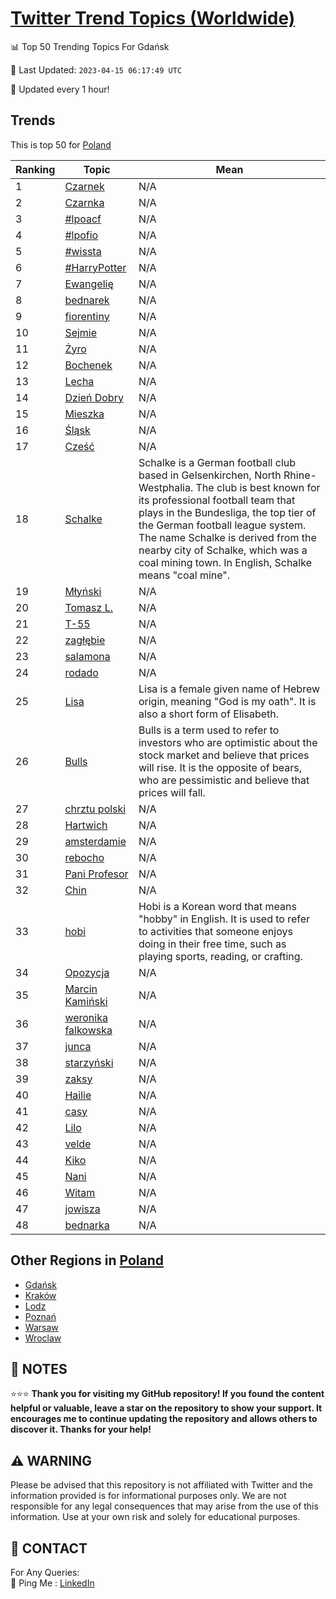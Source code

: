 [Twitter Trend Topics (Worldwide)](https://github.com/ErcinDedeoglu/Twitter-Trend-Topics)
==========


📊 Top 50 Trending Topics For Gdańsk

📆 Last Updated: `2023-04-15 06:17:49 UTC`

🔧 Updated every 1 hour!


## Trends

This is top 50 for [Poland](</Poland>)

| Ranking | Topic | Mean |
| ------- | ------------ | ------------ |
| 1 | [Czarnek](http://twitter.com/search?q=Czarnek) | N/A |
| 2 | [Czarnka](http://twitter.com/search?q=Czarnka) | N/A |
| 3 | [#lpoacf](http://twitter.com/search?q=%23lpoacf) | N/A |
| 4 | [#lpofio](http://twitter.com/search?q=%23lpofio) | N/A |
| 5 | [#wissta](http://twitter.com/search?q=%23wissta) | N/A |
| 6 | [#HarryPotter](http://twitter.com/search?q=%23HarryPotter) | N/A |
| 7 | [Ewangelię](http://twitter.com/search?q=Ewangeli%c4%99) | N/A |
| 8 | [bednarek](http://twitter.com/search?q=bednarek) | N/A |
| 9 | [fiorentiny](http://twitter.com/search?q=fiorentiny) | N/A |
| 10 | [Sejmie](http://twitter.com/search?q=Sejmie) | N/A |
| 11 | [Żyro](http://twitter.com/search?q=%c5%bbyro) | N/A |
| 12 | [Bochenek](http://twitter.com/search?q=Bochenek) | N/A |
| 13 | [Lecha](http://twitter.com/search?q=Lecha) | N/A |
| 14 | [Dzień Dobry](http://twitter.com/search?q=Dzie%c5%84+Dobry) | N/A |
| 15 | [Mieszka](http://twitter.com/search?q=Mieszka) | N/A |
| 16 | [Śląsk](http://twitter.com/search?q=%c5%9al%c4%85sk) | N/A |
| 17 | [Cześć](http://twitter.com/search?q=Cze%c5%9b%c4%87) | N/A |
| 18 | [Schalke](http://twitter.com/search?q=Schalke) | Schalke is a German football club based in Gelsenkirchen, North Rhine-Westphalia. The club is best known for its professional football team that plays in the Bundesliga, the top tier of the German football league system. The name Schalke is derived from the nearby city of Schalke, which was a coal mining town. In English, Schalke means "coal mine". |
| 19 | [Młyński](http://twitter.com/search?q=M%c5%82y%c5%84ski) | N/A |
| 20 | [Tomasz L.](http://twitter.com/search?q=Tomasz+L.) | N/A |
| 21 | [T-55](http://twitter.com/search?q=T-55) | N/A |
| 22 | [zagłębie](http://twitter.com/search?q=zag%c5%82%c4%99bie) | N/A |
| 23 | [salamona](http://twitter.com/search?q=salamona) | N/A |
| 24 | [rodado](http://twitter.com/search?q=rodado) | N/A |
| 25 | [Lisa](http://twitter.com/search?q=Lisa) | Lisa is a female given name of Hebrew origin, meaning "God is my oath". It is also a short form of Elisabeth. |
| 26 | [Bulls](http://twitter.com/search?q=Bulls) | Bulls is a term used to refer to investors who are optimistic about the stock market and believe that prices will rise. It is the opposite of bears, who are pessimistic and believe that prices will fall. |
| 27 | [chrztu polski](http://twitter.com/search?q=chrztu+polski) | N/A |
| 28 | [Hartwich](http://twitter.com/search?q=Hartwich) | N/A |
| 29 | [amsterdamie](http://twitter.com/search?q=amsterdamie) | N/A |
| 30 | [rebocho](http://twitter.com/search?q=rebocho) | N/A |
| 31 | [Pani Profesor](http://twitter.com/search?q=Pani+Profesor) | N/A |
| 32 | [Chin](http://twitter.com/search?q=Chin) | N/A |
| 33 | [hobi](http://twitter.com/search?q=hobi) | Hobi is a Korean word that means "hobby" in English. It is used to refer to activities that someone enjoys doing in their free time, such as playing sports, reading, or crafting. |
| 34 | [Opozycja](http://twitter.com/search?q=Opozycja) | N/A |
| 35 | [Marcin Kamiński](http://twitter.com/search?q=Marcin+Kami%c5%84ski) | N/A |
| 36 | [weronika falkowska](http://twitter.com/search?q=weronika+falkowska) | N/A |
| 37 | [junca](http://twitter.com/search?q=junca) | N/A |
| 38 | [starzyński](http://twitter.com/search?q=starzy%c5%84ski) | N/A |
| 39 | [zaksy](http://twitter.com/search?q=zaksy) | N/A |
| 40 | [Hailie](http://twitter.com/search?q=Hailie) | N/A |
| 41 | [casy](http://twitter.com/search?q=casy) | N/A |
| 42 | [Lilo](http://twitter.com/search?q=Lilo) | N/A |
| 43 | [velde](http://twitter.com/search?q=velde) | N/A |
| 44 | [Kiko](http://twitter.com/search?q=Kiko) | N/A |
| 45 | [Nani](http://twitter.com/search?q=Nani) | N/A |
| 46 | [Witam](http://twitter.com/search?q=Witam) | N/A |
| 47 | [jowisza](http://twitter.com/search?q=jowisza) | N/A |
| 48 | [bednarka](http://twitter.com/search?q=bednarka) | N/A |



## Other Regions in [Poland](</Poland>)

* [Gdańsk](</Poland/Gdańsk.md>)
* [Kraków](</Poland/Kraków.md>)
* [Lodz](</Poland/Lodz.md>)
* [Poznań](</Poland/Poznań.md>)
* [Warsaw](</Poland/Warsaw.md>)
* [Wroclaw](</Poland/Wroclaw.md>)



## 📝 NOTES

⭐⭐⭐ **Thank you for visiting my GitHub repository! If you found the content helpful or valuable, leave a star on the repository to show your support. It encourages me to continue updating the repository and allows others to discover it. Thanks for your help!**


## ⚠️ WARNING

Please be advised that this repository is not affiliated with Twitter and the information provided is for informational purposes only. We are not responsible for any legal consequences that may arise from the use of this information. Use at your own risk and solely for educational purposes.


## 📨 CONTACT

 For Any Queries:  
            🏓 Ping Me : [LinkedIn](https://www.linkedin.com/in/ercindedeoglu/)
